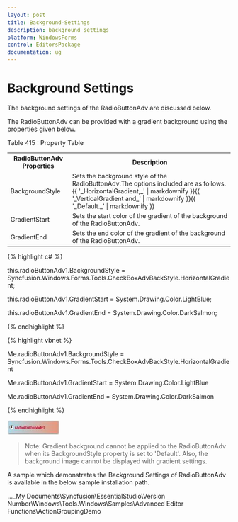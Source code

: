 ```yaml
---
layout: post
title: Background-Settings
description: background settings
platform: WindowsForms
control: EditorsPackage
documentation: ug
---
```


# Background Settings

The background settings of the RadioButtonAdv are discussed below.

The RadioButtonAdv can be provided with a gradient background using the properties given below.

Table 415 : Property Table

<table>
<tr>
<th>
RadioButtonAdv Properties</th><th>
Description</th></tr>
<tr>
<td>
BackgroundStyle</td><td>
Sets the background style of the RadioButtonAdv.The options included are as follows.{{ '_HorizontalGradient,_' | markdownify }}{{ '_VerticalGradient and_' | markdownify }}{{ '_Default._' | markdownify }}</td></tr>
<tr>
<td>
GradientStart</td><td>
Sets the start color of the gradient of the background of the RadioButtonAdv.</td></tr>
<tr>
<td>
GradientEnd</td><td>
Sets the end color of the gradient of the background of the RadioButtonAdv.</td></tr>
</table>


{% highlight c# %}



this.radioButtonAdv1.BackgroundStyle = Syncfusion.Windows.Forms.Tools.CheckBoxAdvBackStyle.HorizontalGradient;

this.radioButtonAdv1.GradientStart = System.Drawing.Color.LightBlue;

this.radioButtonAdv1.GradientEnd = System.Drawing.Color.DarkSalmon;

{% endhighlight %}

{% highlight vbnet %}



Me.radioButtonAdv1.BackgroundStyle = Syncfusion.Windows.Forms.Tools.CheckBoxAdvBackStyle.HorizontalGradient

Me.radioButtonAdv1.GradientStart = System.Drawing.Color.LightBlue

Me.radioButtonAdv1.GradientEnd = System.Drawing.Color.DarkSalmon

{% endhighlight %}

![](Overview_images/Overview_img636.jpeg)


> Note: Gradient background cannot be applied to the RadioButtonAdv when its BackgroundStyle property is set to 'Default'. Also, the background image cannot be displayed with gradient settings.

A sample which demonstrates the Background Settings of RadioButtonAdv is available in the below sample installation path.

…\_My Documents\Syncfusion\EssentialStudio\Version Number\Windows\Tools.Windows\Samples\Advanced Editor Functions\ActionGroupingDemo